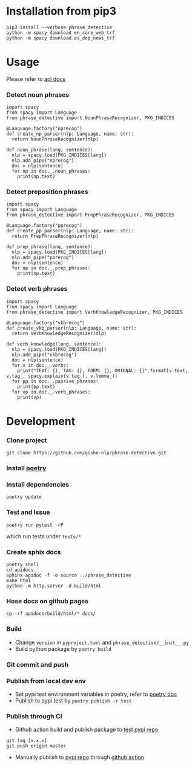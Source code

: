 # Installation from pip3

```shell
pip3 install --verbose phrase_detective 
python -m spacy download en_core_web_trf
python -m spacy download es_dep_news_trf
```

# Usage

Please refer to [api docs](https://qishe-nlp.github.io/phrase-detective/)

### Detect noun phrases 
```
import spacy
from spacy import Language
from phrase_detective import NounPhraseRecognizer, PKG_INDICES

@Language.factory("nprecog")
def create_np_parser(nlp: Language, name: str):
  return NounPhraseRecognizer(nlp) 

def noun_phrase(lang, sentence):
  nlp = spacy.load(PKG_INDICES[lang])
  nlp.add_pipe("nprecog")
  doc = nlp(sentence)
  for np in doc._.noun_phrases:
    print(np.text)

```
### Detect preposition phrases 

```
import spacy
from spacy import Language
from phrase_detective import PrepPhraseRecognizer, PKG_INDICES

@Language.factory("pprecog")
def create_pp_parser(nlp: Language, name: str):
  return PrepPhraseRecognizer(nlp) 

def prep_phrase(lang, sentence):
  nlp = spacy.load(PKG_INDICES[lang])
  nlp.add_pipe("pprecog")
  doc = nlp(sentence)
  for np in doc._.prep_phrases:
    print(np.text)
```

### Detect verb phrases 

```
import spacy
from spacy import Language
from phrase_detective import VerbKnowledgeRecognizer, PKG_INDICES

@Language.factory("vkbrecog")
def create_vkb_parser(nlp: Language, name: str):
  return VerbKnowledgeRecognizer(nlp) 

def verb_knowledge(lang, sentence):
  nlp = spacy.load(PKG_INDICES[lang])
  nlp.add_pipe("vkbrecog")
  doc = nlp(sentence)
  for v in doc._.verbs:
    print("TEXT: {}, TAG: {}, FORM: {}, ORIGNAL: {}".format(v.text, v.tag_, spacy.explain(v.tag_), v.lemma_))
  for pp in doc._.passive_phrases:
    print(pp.text)
  for vp in doc._.verb_phrases:
    print(vp)
```

# Development

### Clone project
```
git clone https://github.com/qishe-nlp/phrase-detective.git
```

### Install [poetry](https://python-poetry.org/docs/)

### Install dependencies
```
poetry update
```

### Test and Issue
```
poetry run pytest -rP
```
which run tests under `tests/*`

### Create sphix docs
```
poetry shell
cd apidocs
sphinx-apidoc -f -o source ../phrase_detective
make html
python -m http.server -d build/html
```

### Hose docs on github pages
```
cp -rf apidocs/build/html/* docs/
```

### Build
* Change `version` in `pyproject.toml` and `phrase_detective/__init__.py`
* Build python package by `poetry build`

### Git commit and push

### Publish from local dev env
* Set pypi test environment variables in poetry, refer to [poetry doc](https://python-poetry.org/docs/repositories/)
* Publish to pypi test by `poetry publish -r test`

### Publish through CI 

* Github action build and publish package to [test pypi repo](https://test.pypi.org/)

```
git tag [x.x.x]
git push origin master
```

* Manually publish to [pypi repo](https://pypi.org/) through [github action](https://github.com/qishe-nlp/phrase-detective/actions/workflows/pypi.yml)

